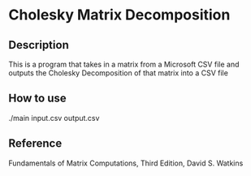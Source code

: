 # Cholesky Matrix Decomposition

## Description
This is a program that takes in a matrix from a Microsoft CSV file 
and outputs the Cholesky Decomposition of that matrix into a CSV file

## How to use
./main input.csv output.csv

## Reference
Fundamentals of Matrix Computations,
Third Edition,
David S. Watkins
